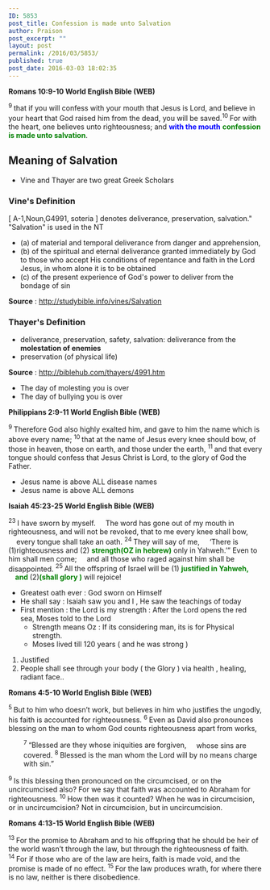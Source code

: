 ```yaml
---
ID: 5853
post_title: Confession is made unto Salvation
author: Praison
post_excerpt: ""
layout: post
permalink: /2016/03/5853/
published: true
post_date: 2016-03-03 18:02:35
---
```

<strong><span class="passage-display-bcv">Romans 10:9-10
</span><span class="passage-display-version">World English Bible (WEB)</span></strong>

<span id="en-WEB-28198" class="text Rom-10-9"><sup class="versenum">9 </sup>that if you will confess with your mouth that Jesus is Lord, and believe in your heart that God raised him from the dead, you will be saved.</span><span id="en-WEB-28199" class="text Rom-10-10"><sup class="versenum">10 </sup>For with the heart, one believes unto righteousness; and <span style="color: #0000ff;"><strong>with the mouth</strong> </span><span style="color: #008000;"><strong>confession is made unto salvation</strong></span>.</span>
<h2><strong>Meaning of Salvation</strong></h2>
<ul>
	<li>Vine and Thayer are two great Greek Scholars</li>
</ul>
<h3><strong>Vine's Definition</strong></h3>
[ A-1,Noun,G4991, soteria ]
denotes deliverance, preservation, salvation." "Salvation" is used in the NT
<ul>
	<li>(a) of material and temporal deliverance from danger and apprehension,</li>
	<li>(b) of the spiritual and eternal deliverance granted immediately by God to those who accept His conditions of repentance and faith in the Lord Jesus, in whom alone it is to be obtained</li>
	<li>(c) of the present experience of God's power to deliver from the bondage of sin</li>
</ul>
<strong>Source</strong> : <a href="http://studybible.info/vines/Salvation">http://studybible.info/vines/Salvation</a>
<h3><strong>Thayer's Definition</strong></h3>
<ul>
	<li>deliverance, preservation, safety, salvation: deliverance from the<strong> molestation of enemies</strong></li>
	<li>preservation (of physical life)</li>
</ul>
<strong>Source</strong> : <a href="http://biblehub.com/thayers/4991.htm">http://biblehub.com/thayers/4991.htm</a>
<ul>
	<li>The day of molesting you is over</li>
	<li>The day of bullying you is over</li>
</ul>
<strong><span class="passage-display-bcv">Philippians 2:9-11
</span><span class="passage-display-version">World English Bible (WEB)</span></strong>

<span id="en-WEB-29402" class="text Phil-2-9"><sup class="versenum">9 </sup>Therefore God also highly exalted him, and gave to him the name which is above every name; </span><span id="en-WEB-29403" class="text Phil-2-10"><sup class="versenum">10 </sup>that at the name of Jesus every knee should bow, of those in heaven, those on earth, and those under the earth, </span><span id="en-WEB-29404" class="text Phil-2-11"><sup class="versenum">11 </sup>and that every tongue should confess that Jesus Christ is Lord, to the glory of God the Father.</span>
<ul>
	<li>Jesus name is above ALL disease names</li>
	<li>Jesus name is above ALL demons</li>
</ul>
<strong><span class="passage-display-bcv">Isaiah 45:23-25
</span><span class="passage-display-version">World English Bible (WEB)</span></strong>
<div class="poetry">
<p class="line"><span id="en-WEB-18585" class="text Isa-45-23"><sup class="versenum">23 </sup>I have sworn by myself.</span>
<span class="indent-1"><span class="indent-1-breaks">    </span><span class="text Isa-45-23">The word has gone out of my mouth in righteousness, and will not be revoked,</span></span>
<span class="text Isa-45-23">that to me every knee shall bow,</span>
<span class="indent-1"><span class="indent-1-breaks">    </span><span class="text Isa-45-23">every tongue shall take an oath.</span></span>
<span id="en-WEB-18586" class="text Isa-45-24"><sup class="versenum">24 </sup>They will say of me,</span>
<span class="indent-1"><span class="indent-1-breaks">    </span><span class="text Isa-45-24">‘There is (1)righteousness and (2) <span style="color: #008000;"><strong>strength(OZ in hebrew)</strong></span> only in Yahweh.’”</span></span>
<span class="text Isa-45-24">Even to him shall men come;</span>
<span class="indent-1"><span class="indent-1-breaks">    </span><span class="text Isa-45-24">and all those who raged against him shall be disappointed.</span></span>
<span id="en-WEB-18587" class="text Isa-45-25"><sup class="versenum">25 </sup>All the offspring of Israel will be (1) <span style="color: #008000;"><strong>justified in Yahweh,</strong></span></span>
<span class="indent-1"><span style="color: #008000;"><strong><span class="indent-1-breaks">    </span></strong></span><span class="text Isa-45-25"><span style="color: #008000;"><strong>and </strong></span>(2)<span style="color: #008000;"><strong>(shall glory )</strong></span> will rejoice!</span></span></p>

<ul>
	<li class="line">Greatest oath ever : God sworn on Himself</li>
	<li class="line">He shall say : Isaiah saw you and I , He saw the teachings of today</li>
	<li class="line">First mention : the Lord is my strength : After the Lord opens the red sea, Moses told to the Lord
<ul>
	<li class="line">Strength means Oz : If its considering man, its is for Physical strength.</li>
	<li class="line">Moses lived till 120 years ( and he was strong )</li>
</ul>
</li>
</ul>
<ol>
	<li>Justified</li>
	<li>People shall see through your body ( the Glory ) via health , healing, radiant face..</li>
</ol>
</div>
<strong><span class="passage-display-bcv">Romans 4:5-10
</span><span class="passage-display-version">World English Bible (WEB)</span></strong>

<span id="en-WEB-28028" class="text Rom-4-5"><sup class="versenum">5 </sup>But to him who doesn’t work, but believes in him who justifies the ungodly, his faith is accounted for righteousness. </span><span id="en-WEB-28029" class="text Rom-4-6"><sup class="versenum">6 </sup>Even as David also pronounces blessing on the man to whom God counts righteousness apart from works,</span>
<div class="poetry">
<p class="line" style="padding-left: 30px;"><span id="en-WEB-28030" class="text Rom-4-7"><sup class="versenum">7 </sup>“Blessed are they whose iniquities are forgiven,</span>
<span class="indent-1"><span class="indent-1-breaks">    </span><span class="text Rom-4-7">whose sins are covered.</span></span>
<span id="en-WEB-28031" class="text Rom-4-8"><sup class="versenum">8 </sup>Blessed is the man whom the Lord will by no means charge with sin.” </span></p>

</div>
<span id="en-WEB-28032" class="text Rom-4-9"><sup class="versenum">9 </sup>Is this blessing then pronounced on the circumcised, or on the uncircumcised also? For we say that faith was accounted to Abraham for righteousness. </span><span id="en-WEB-28033" class="text Rom-4-10"><sup class="versenum">10 </sup>How then was it counted? When he was in circumcision, or in uncircumcision? Not in circumcision, but in uncircumcision.</span>

<strong><span class="passage-display-bcv">Romans 4:13-15
</span><span class="passage-display-version">World English Bible (WEB)</span></strong>

<span id="en-WEB-28036" class="text Rom-4-13"><sup class="versenum">13 </sup>For the promise to Abraham and to his offspring that he should be heir of the world wasn’t through the law, but through the righteousness of faith. </span><span id="en-WEB-28037" class="text Rom-4-14"><sup class="versenum">14 </sup>For if those who are of the law are heirs, faith is made void, and the promise is made of no effect. </span><span id="en-WEB-28038" class="text Rom-4-15"><sup class="versenum">15 </sup>For the law produces wrath, for where there is no law, neither is there disobedience.</span>

&nbsp;